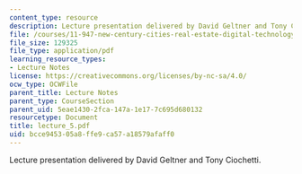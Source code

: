 ```yaml
---
content_type: resource
description: Lecture presentation delivered by David Geltner and Tony Ciochetti.
file: /courses/11-947-new-century-cities-real-estate-digital-technology-and-design-fall-2004/bcce945305a8ffe9ca57a18579afaff0_lecture_5.pdf
file_size: 129325
file_type: application/pdf
learning_resource_types:
- Lecture Notes
license: https://creativecommons.org/licenses/by-nc-sa/4.0/
ocw_type: OCWFile
parent_title: Lecture Notes
parent_type: CourseSection
parent_uid: 5eae1430-2fca-147a-1e17-7c695d680132
resourcetype: Document
title: lecture_5.pdf
uid: bcce9453-05a8-ffe9-ca57-a18579afaff0
---
```

Lecture presentation delivered by David Geltner and Tony Ciochetti.